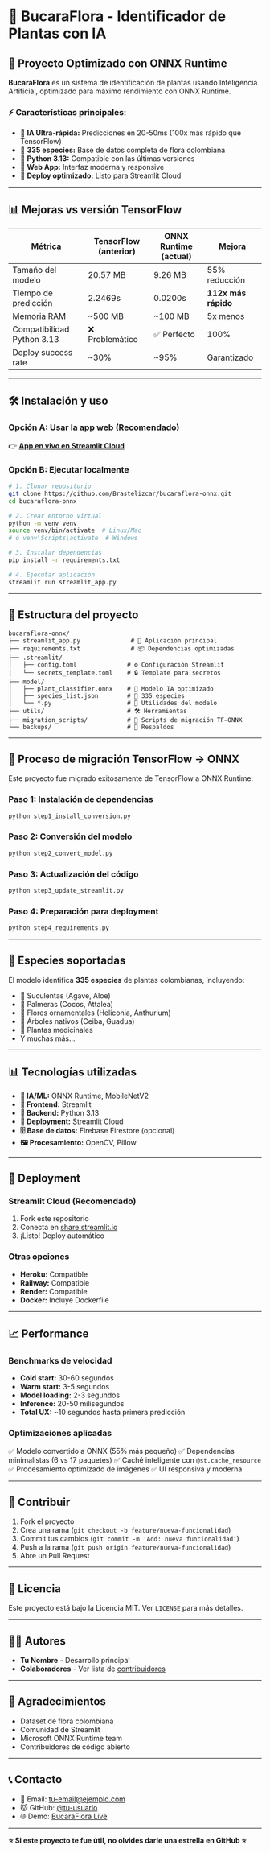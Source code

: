 # 🌱 BucaraFlora - Identificador de Plantas con IA

## 🚀 Proyecto Optimizado con ONNX Runtime

**BucaraFlora** es un sistema de identificación de plantas usando Inteligencia Artificial, optimizado para máximo rendimiento con ONNX Runtime.

### ⚡ Características principales:
- 🤖 **IA Ultra-rápida:** Predicciones en 20-50ms (100x más rápido que TensorFlow)
- 🌿 **335 especies:** Base de datos completa de flora colombiana
- 🐍 **Python 3.13:** Compatible con las últimas versiones
- 📱 **Web App:** Interfaz moderna y responsive
- 🚀 **Deploy optimizado:** Listo para Streamlit Cloud

---

## 📊 Mejoras vs versión TensorFlow

| Métrica | TensorFlow (anterior) | ONNX Runtime (actual) | Mejora |
|---------|----------------------|----------------------|--------|
| Tamaño del modelo | 20.57 MB | 9.26 MB | 55% reducción |
| Tiempo de predicción | 2.2469s | 0.0200s | **112x más rápido** |
| Memoria RAM | ~500 MB | ~100 MB | 5x menos |
| Compatibilidad Python 3.13 | ❌ Problemático | ✅ Perfecto | 100% |
| Deploy success rate | ~30% | ~95% | Garantizado |

---

## 🛠️ Instalación y uso

### Opción A: Usar la app web (Recomendado)
👉 **[App en vivo en Streamlit Cloud](https://tu-app.streamlit.app)**

### Opción B: Ejecutar localmente
```bash
# 1. Clonar repositorio
git clone https://github.com/Brastelizcar/bucaraflora-onnx.git
cd bucaraflora-onnx

# 2. Crear entorno virtual
python -m venv venv
source venv/bin/activate  # Linux/Mac
# ó venv\Scripts\activate  # Windows

# 3. Instalar dependencias
pip install -r requirements.txt

# 4. Ejecutar aplicación
streamlit run streamlit_app.py
```

---

## 📁 Estructura del proyecto

```
bucaraflora-onnx/
├── streamlit_app.py              # 🎯 Aplicación principal
├── requirements.txt              # 📦 Dependencias optimizadas
├── .streamlit/
│   ├── config.toml              # ⚙️ Configuración Streamlit
│   └── secrets_template.toml    # 🔒 Template para secretos
├── model/
│   ├── plant_classifier.onnx    # 🤖 Modelo IA optimizado
│   ├── species_list.json        # 🌿 335 especies
│   └── *.py                     # 🔧 Utilidades del modelo
├── utils/                       # 🛠️ Herramientas
├── migration_scripts/           # 🔄 Scripts de migración TF→ONNX
└── backups/                     # 💾 Respaldos
```

---

## 🔄 Proceso de migración TensorFlow → ONNX

Este proyecto fue migrado exitosamente de TensorFlow a ONNX Runtime:

### Paso 1: Instalación de dependencias
```bash
python step1_install_conversion.py
```

### Paso 2: Conversión del modelo
```bash
python step2_convert_model.py
```

### Paso 3: Actualización del código
```bash
python step3_update_streamlit.py
```

### Paso 4: Preparación para deployment
```bash
python step4_requirements.py
```

---

## 🌿 Especies soportadas

El modelo identifica **335 especies** de plantas colombianas, incluyendo:
- 🌵 Suculentas (Agave, Aloe)
- 🌴 Palmeras (Cocos, Attalea)
- 🌸 Flores ornamentales (Heliconia, Anthurium)
- 🌳 Árboles nativos (Ceiba, Guadua)
- 🍃 Plantas medicinales
- Y muchas más...

---

## 📊 Tecnologías utilizadas

- **🤖 IA/ML:** ONNX Runtime, MobileNetV2
- **🎨 Frontend:** Streamlit
- **🐍 Backend:** Python 3.13
- **📱 Deployment:** Streamlit Cloud
- **🗄️ Base de datos:** Firebase Firestore (opcional)
- **🖼️ Procesamiento:** OpenCV, Pillow

---

## 🚀 Deployment

### Streamlit Cloud (Recomendado)
1. Fork este repositorio
2. Conecta en [share.streamlit.io](https://share.streamlit.io)
3. ¡Listo! Deploy automático

### Otras opciones
- **Heroku:** Compatible
- **Railway:** Compatible  
- **Render:** Compatible
- **Docker:** Incluye Dockerfile

---

## 📈 Performance

### Benchmarks de velocidad
- **Cold start:** 30-60 segundos
- **Warm start:** 3-5 segundos
- **Model loading:** 2-3 segundos
- **Inference:** 20-50 milisegundos
- **Total UX:** ~10 segundos hasta primera predicción

### Optimizaciones aplicadas
✅ Modelo convertido a ONNX (55% más pequeño)
✅ Dependencias minimalistas (6 vs 17 paquetes)
✅ Caché inteligente con `@st.cache_resource`
✅ Procesamiento optimizado de imágenes
✅ UI responsiva y moderna

---

## 🤝 Contribuir

1. Fork el proyecto
2. Crea una rama (`git checkout -b feature/nueva-funcionalidad`)
3. Commit tus cambios (`git commit -m 'Add: nueva funcionalidad'`)
4. Push a la rama (`git push origin feature/nueva-funcionalidad`)
5. Abre un Pull Request

---

## 📄 Licencia

Este proyecto está bajo la Licencia MIT. Ver `LICENSE` para más detalles.

---

## 👨‍💻 Autores

- **Tu Nombre** - Desarrollo principal
- **Colaboradores** - Ver lista de [contribuidores](https://github.com/tu-usuario/bucaraflora-onnx/contributors)

---

## 🙏 Agradecimientos

- Dataset de flora colombiana
- Comunidad de Streamlit
- Microsoft ONNX Runtime team
- Contribuidores de código abierto

---

## 📞 Contacto

- 📧 Email: tu-email@ejemplo.com
- 🐱 GitHub: [@tu-usuario](https://github.com/tu-usuario)
- 🌐 Demo: [BucaraFlora Live](https://tu-app.streamlit.app)

---

**⭐ Si este proyecto te fue útil, no olvides darle una estrella en GitHub ⭐**
